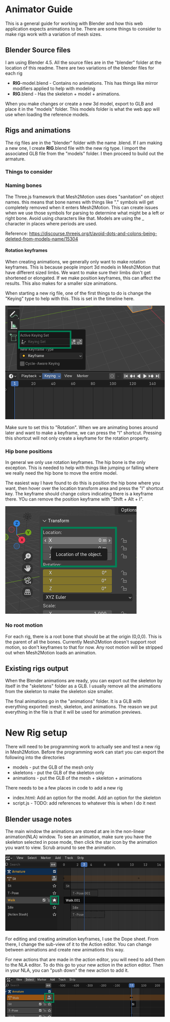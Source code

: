 # Animator Guide

This is a general guide for working with Blender and how this web application expects animations to be. There are some things to consider to make rigs work with a variation of mesh sizes.

## Blender Source files

I am using Blender 4.5. All the source files are in the "blender" folder at the location of this readme. There are two variations of the blender files for each rig
 - **RIG**-model.blend - Contains no animations. This has things like mirror modifiers applied to help with modeling
 - **RIG**.blend - Has the skeleton + model + animations.

When you make changes or create a new 3d model, export to GLB and place it in the "models" folder. This models folder is what the web app will use when loading the reference models.

## Rigs and animations

The rig files are in the "blender" folder with the name <RIG>.blend. If I am making a new one, I create **RIG**.blend file with the new rig type. I import the associated GLB file from the "models" folder. I then proceed to build out the armature. 

### Things to consider

### Naming bones

The Three.js framework that Mesh2Motion uses does "sanitation" on object names. this means that bone names with things like "." symbols will get completely removed when it enters Mesh2Motion. This can create issues when we use those symbols for parsing to determine what might be a left or right bone. Avoid using characters like that. Models are using the _ character in places where periods are used.

Reference: https://discourse.threejs.org/t/avoid-dots-and-colons-being-deleted-from-models-name/15304

#### Rotation keyframes

When creating animations, we generally only want to make rotation keyframes. This is because people import 3d models in Mesh2Motion that have different sized limbs. We want to make sure their limbs don't get shortened or elongated. If we make position keyframes, this can affect the results. This also makes for a smaller size animations.

When starting a new rig file, one of the first things to do is change the "Keying" type to help with this. This is set in the timeline here.

<img src="./ANIMATOR-README/defaut-keying.png" alt="Default keying section" />

Make sure to set this to "Rotation". When we are animating bones around later and want to make a keyframe, we can press the "I" shortcut. Pressing this shortcut will not only create a keyframe for the rotation property.

### Hip bone positions

In general we only use rotation keyframes. The hip bone is the only exception. This is needed to help with things like jumping or falling where we really need the hip bone to move the entire model. 

The easiest way I have found to do this is position the hip bone where you want, then hover over the location transform area and press the "I" shortcut key. The keyframe should change colors indicating there is a keyframe there. YOu can remove the position keyframe with "Shift + Alt + I".

<img src="./ANIMATOR-README/insert-location-keyframe.png" alt="Insert location keyframe" />


### No root motion

For each rig, there is a root bone that should be at the origin (0,0,0). This is the parent of all the bones. Currently Mesh2Motion doesn't support root motion, so don't keyframes to that for now. Any root motion will be stripped out when Mesh2Motion loads an animation. 

## Existing rigs output

When the Blender animations are ready, you can export out the skeleton by itself in the "skeletons" folder as a GLB. I usually remove all the animations from the skeleton to make the skeleton size smaller. 

The final animations go in the "animations" folder. It is a GLB with everything exported: mesh, skeleton, and animations. The reason we put everything in the file is that it will be used for animation previews. 


# New Rig setup
There will need to be programming work to actually see and test a new rig in Mesh2Motion.  Before the programming work can start you can export the following into the directories

- models - put the GLB of the mesh only
- skeletons - put the GLB of the skeleton only
- animations - put the GLB of the mesh + skeleton + animations

There needs to be a few places in code to add a new rig
- index.html: Add an option for the model. Add an option for the skeleton
- script.js - TODO: add references to whatever this is when I do it next


## Blender usage notes

The main window the animations are stored at are in the non-linear animation(NLA) window. To see an animation, make sure you have the skeleton selected in pose mode, then click the star icon by the animation you want to view. Scrub around to see the animation.

<img src="./ANIMATOR-README/solo-animation.png" alt="solo animation" />

For editing and creating animation keyframes, I use the Dope sheet. From there, I change the sub-view of it to the Action editor. You can change between animations and create new animations this way.

For new actions that are made in the action editor, you will need to add them to the NLA editor. To do this go to your new action in the action editor. Then in your NLA, you can "push down" the new action to add it.


<img src="./ANIMATOR-README/push-new-nla-action.png" alt="Add new action to NLA" />










